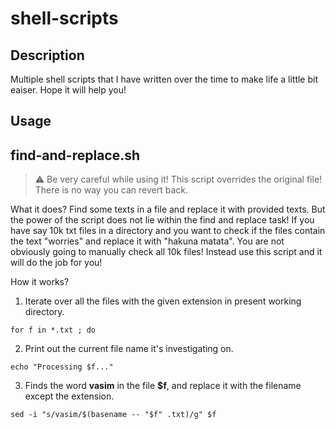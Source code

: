 # shell-scripts

Description
-------
Multiple shell scripts that I have written over the time to make life a little bit eaiser. Hope it will help you!

Usage
-------
## find-and-replace.sh

> :warning: Be very careful while using it! This script overrides the original file! There is no way you can revert back.

What it does?
Find some texts in a file and replace it with provided texts. But the power of the script does not lie within the find and replace task! If you have say 10k txt files in a directory and you want to check if the files contain the text "worries" and replace it with "hakuna matata". You are not obviously going to manually check all 10k files! Instead use this script and it will do the job for you!

How it works?
1. Iterate over all the files with the given extension in present working directory.
```Shell
for f in *.txt ; do
```
2. Print out the current file name it's investigating on.
```Shell
echo "Processing $f..."
```
3. Finds the word **vasim** in the file **$f**, and replace it with the filename except the extension.
```Shell
sed -i "s/vasim/$(basename -- "$f" .txt)/g" $f
```


